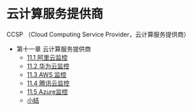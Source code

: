 # 云计算服务提供商

CCSP （Cloud Computing Service Provider，云计算服务提供商）


* 第十一章 云计算服务提供商
    * [11.1 阿里云监控](11.1-aliyun-cms.md)
    * [11.2 华为云监控](11.2-huaweicloud-cloudeye.md)
    * [11.3 AWS 监控](11.3-aws-cloudwatch.md)
    * [11.4 腾讯云监控](11.4-tencentcloud.md)
    * [11.5 Azure监控](11.5-azure-metrics.md)
    * [小结](END.md)